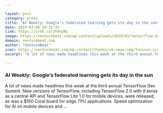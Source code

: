 ```yaml
---

layout: post
category: press
title: "AI Weekly: Google’s federated learning gets its day in the sun"
date: 2019-03-08 20:31:43
link: https://vrhk.co/2F0npNL
image: https://venturebeat.com/wp-content/uploads/2019/03/tensorflow-dev-summit-1.jpg?w=1200&strip=all
domain: venturebeat.com
author: "VentureBeat"
icon: https://venturebeat.com/wp-content/themes/vb-news/img/favicon.ico
excerpt: "A lot of news made headlines this week at the third annual TensorFlow Dev Summit. New versions of TensorFlow, including TensorFlow 2.0 with tf.keras as a central API and TensorFlow Lite 1.0 for mobile devices, were released, as was a $150 Coral board for edge TPU applications. Speed optimization for AI on mobile devices and …"

---
```


### AI Weekly: Google’s federated learning gets its day in the sun

A lot of news made headlines this week at the third annual TensorFlow Dev Summit. New versions of TensorFlow, including TensorFlow 2.0 with tf.keras as a central API and TensorFlow Lite 1.0 for mobile devices, were released, as was a $150 Coral board for edge TPU applications. Speed optimization for AI on mobile devices and …